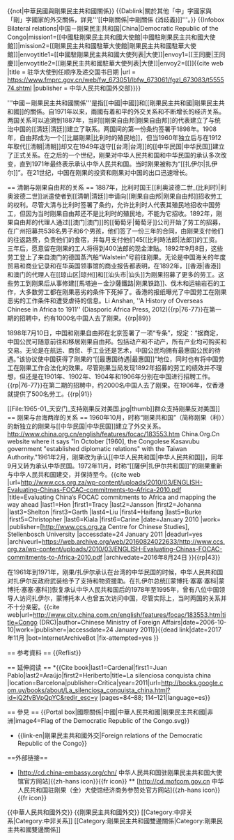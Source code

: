 {{not|中華民國與剛果民主共和國關係}}
{{Dablink|關於其他「中」字國家與「剛」字國家的外交關係，詳見'''[[中剛關係|中剛關係 (消歧義)]]'''。}}
{{Infobox Bilateral relations|中国－刚果民主共和国|China|Democratic Republic of the Congo|mission1=[[中國駐剛果民主共和國大使館|中國駐剛果民主共和國大使館]]|mission2=[[剛果民主共和國駐華大使館|剛果民主共和國駐華大使館]]|envoytitle1=[[中國駐剛果民主共和國大使列表|大使]]|envoy1=[[王同慶|王同慶]]|envoytitle2=[[剛果民主共和國駐華大使列表|大使]]|envoy2=[[]]<ref>{{cite web |title = 驻华大使到任顺序及递交国书日期 |url = https://www.fmprc.gov.cn/web/fw_673051/lbfw_673061/fgzl_673083/t555574.shtml |publisher = 中华人民共和国外交部}}</ref>}}

'''中國－剛果民主共和國關係'''是指[[中國|中國]]和[[剛果民主共和國|剛果民主共和國]]的關係。自1971年以来，兩國有着和平的外交关系和不断增长的经济关系。两国关系可以追溯到1887年，当时[[剛果自由邦|刚果自由邦]]的代表建立了与统治中国的[[清廷|清廷]]建立了联系。两国间的第一份条约签署于1898年。1908年，自由邦成为一个[[比屬剛果|比利时的殖民地]]，但当1960年独立后与在1912年取代[[清朝|清朝]]却又在1949年退守[[台湾|台湾]]的[[中华民国|中华民国]]建立了正式关系。在之后的一个世纪，刚果对中华人民共和国和中华民国的承认多次改变，直到1971年最终表示承认中华人民共和国。当时刚果被称为“[[扎伊尔|扎伊尔]]”。在21世纪，中国在刚果的投资和刚果对中国的出口迅速增长。

== 清朝与刚果自由邦的关系 ==
1887年，比利时国王[[利奥波德二世_(比利时)|利奥波德二世]]派遣使者到[[清朝|清廷]]申请向[[剛果自由邦|刚果自由邦]]招收劳工的权利。尽管大清与比利时签署了条约，允许比利时人代表其殖民地招收中国劳工，但因为当时刚果自由邦还不是比利时的殖民地，不能为它招收。1892年，刚果自由邦的代理人通过[[澳门|澳门]]的[[葡萄牙|葡萄牙]]公司开始了劳工的招募，在广州招募共536名男子和6个男孩，他们签了一份三年的合同，由刚果支付他们的往返路费，负责他们的食宿，并每月支付他们45[[比利時法郎|法郎]]的工资。三年后，愿意留在刚果的工人将得到400法郎的现金津贴。1892年9月8日，这些劳工登上了来自澳门的德国蒸汽船“Walstein”号前往刚果。无论是中国海关的年度贸易和商业记录和在华英国领事馆的商业报告都表明，在1892年，[[香港|香港]]和澳门的代理人在[[琼山区|琼州]]和[[汕头市|汕头]]为刚果招募了更多的劳工。这些劳工到刚果后从事修建[[馬塔迪－金沙薩鐵路|刚果铁路]]、伐木和运输岩石的工作，大多数劳工都在刚果恶劣的条件下死掉了。香港的报纸曝光了中国劳工在刚果恶劣的工作条件和遭受虐待的信息。<ref name="Anshan">Li Anshan, ''A History of Overseas Chinese in Africa to 1911'' (Diasporic Africa Press, 2012)</ref>{{rp|76-77}}在第一期的招聘中，约有1000名中国人去了刚果。<ref name="Anshan"/>{{rp|89}}

1898年7月10日，中国和刚果自由邦在北京签署了一项“专条”，规定：“据商定，中国公民可随意前往和移居刚果自由邦。包括动产和不动产，所有产业均可购买和交易。无论是在航运、商贸、手工业还是艺术，中国公民均拥有最惠国公民的待遇。”该协议使中国获得了刚果的“[[最惠国待遇|最惠国]]”地位，同时也有将中国劳工在刚果工作合法化的效果。尽管刚果当局发现1892年招募的劳工的绩效并不理想，但还是在1901年、1902年、1904年和1906年分别在中国进行招聘工作。<ref name="Anshan"/>{{rp|76-77}}在第二期的招聘中，约2000名中国人去了刚果。在1906年，仅香港就提供了500名劳工。<ref name="Anshan"/>{{rp|91}}

[[File:1965-01_天安门_支持刚果反对美国.jpg|thumb]]群众支持刚果反对美国]]
== 刚果与台海两岸的关系 ==
1960年10月，时称“刚果共和国”（简称刚果（利））的新独立的刚果与[[中华民国|中华民国]]建立了外交关系。<ref>http://www.china.org.cn/english/features/focac/183553.htm China.Org.Cn website where it says "In October [1960], the Congolese Kasavubu government "established diplomatic relations" with the Taiwan Authority."</ref>1961年2月，刚果改为承认[[中华人民共和国|中华人民共和国]]，同年9月又转为承认中华民国。1972年11月，时称“[[薩伊|扎伊尔共和国]]”的刚果重新与中华人民共和国建交，并保持至今。<ref name="CCS1">{{cite web |url=http://www.ccs.org.za/wp-content/uploads/2010/03/ENGLISH-Evaluating-Chinas-FOCAC-commitments-to-Africa-2010.pdf |title=Evaluating China’s FOCAC commitments to Africa and mapping the way ahead |last1=Hon |first1=Tracy |last2=Jansson |first2=Johanna |last3=Shelton |first3=Garth |last4=Liu |first4=Haifang |last5=Burke |first5=Christopher |last6=Kiala |first6=Carine |date=January 2010 |work= |publisher=[http://www.ccs.org.za Centre for Chinese Studies], Stellenbosch University |accessdate=24 January 2011 |deadurl=yes |archiveurl=https://web.archive.org/web/20160824022633/http://www.ccs.org.za/wp-content/uploads/2010/03/ENGLISH-Evaluating-Chinas-FOCAC-commitments-to-Africa-2010.pdf |archivedate=2016年8月24日 }}</ref>{{rp|43}}

在1961年到1971年，刚果/扎伊尔承认在台湾的中华民国的时候，中华人民共和国对扎伊尔反政府武装给予了支持和物资援助。在扎伊尔总统[[蒙博托·塞塞·塞科|蒙博托·塞塞·塞科]]恢复承认中华人民共和国后的1978年至1995年，曾有八位中国领导人访问扎伊尔，蒙博托本人也曾五次访问中国，尽管实际上，当时两国的关系并不十分亲密。<ref name="CMFA">{{cite web|url=http://www.city.china.com.cn/english/features/focac/183553.htm|title=Congo (DRC)|author=Chinese Ministry of Foreign Affairs|date=2006-10-10|work=|publisher=|accessdate=24 January 2011}}{{dead link|date=2017年11月 |bot=InternetArchiveBot |fix-attempted=yes }}</ref>

== 参考資料 ==
{{Reflist}}

== 延伸阅读 ==
*{{Cite book|last1=Cardenal|first1=Juan Pablo|last2=Araújo|first2=Heriberto|title=La silenciosa conquista china |location=Barcelona|publisher=Crítica|year=2011|url=http://books.google.com.uy/books/about/La_silenciosa_conquista_china.html?id=jQ2fvBVpQpYC&redir_esc=y |pages=84–88; 114–121|language=es}}

== 參見 ==
{{Portal box|國際關係|中國|中華人民共和國|剛果民主共和國|非洲|image4=Flag of the Democratic Republic of the Congo.svg}}
* {{link-en|剛果民主共和國外交|Foreign relations of the Democratic Republic of the Congo}}

==外部链接==
* [http://cd.china-embassy.org/chn/ 中华人民共和国驻刚果民主共和国大使馆官方网站]{{zh-hans icon}}{{fr icon}}
** [http://cd.mofcom.gov.cn 中华人民共和国驻刚果（金）大使馆经济商务参赞处官方网站]{{zh-hans icon}}{{fr icon}}

{{中華人民共和國外交}}
{{剛果民主共和國外交}}
[[Category:中非关系|Category:中非关系]]
[[Category:剛果民主共和國雙邊關係|Category:剛果民主共和國雙邊關係]]